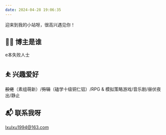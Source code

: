 ```yaml
---
date: 2024-04-28 19:06:35
---
```


迎来到我的小站呀，很高兴遇见你！

## 👩‍💻 博主是谁

e本失败人士

## ⛹ 兴趣爱好

~~胶佬~~（素组萌新）/~~剪辑~~（磕学十级铜仁铝）/RPG & 模拟策略游戏/音乐剧/昼伏夜出/静止

## 📬 联系我呀

lxulxu1994@163.com
